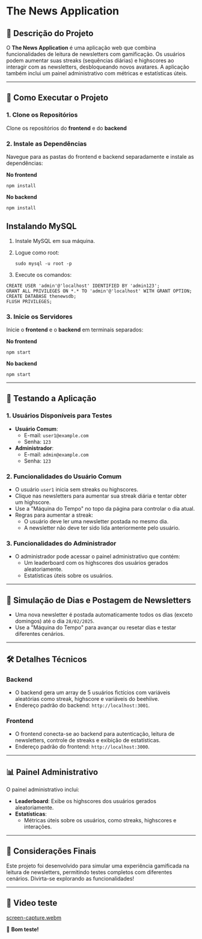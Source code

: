 # The News Application

## 📖 **Descrição do Projeto**

O **The News Application** é uma aplicação web que combina funcionalidades de leitura de newsletters com gamificação. Os usuários podem aumentar suas streaks (sequências diárias) e highscores ao interagir com as newsletters, desbloqueando novos avatares. A aplicação também inclui um painel administrativo com métricas e estatísticas úteis.

---

## 🚀 **Como Executar o Projeto**

### 1. **Clone os Repositórios**

Clone os repositórios do **frontend** e do **backend**

### 2. **Instale as Dependências**

Navegue para as pastas do frontend e backend separadamente e instale as dependências:

**No frontend**

`npm install`

**No backend**

`npm install`

## Instalando MySQL

1. Instale MySQL em sua máquina.
2. Logue como root:

   `sudo mysql -u root -p`
   
4. Execute os comandos:

```
CREATE USER 'admin'@'localhost' IDENTIFIED BY 'admin123';
GRANT ALL PRIVILEGES ON *.* TO 'admin'@'localhost' WITH GRANT OPTION;
CREATE DATABASE thenewsdb;
FLUSH PRIVILEGES;
```


### 3. **Inicie os Servidores**

Inicie o **frontend** e o **backend** em terminais separados:

**No frontend**

`npm start`

**No backend**

`npm start`

---

## 🧪 **Testando a Aplicação**

### 1. **Usuários Disponíveis para Testes**

- **Usuário Comum**:
  - E-mail: `user1@example.com`
  - Senha: `123`
- **Administrador**:
  - E-mail: `admin@example.com`
  - Senha: `123`

### 2. **Funcionalidades do Usuário Comum**

- O usuário `user1` inicia sem streaks ou highscores.
- Clique nas newsletters para aumentar sua streak diária e tentar obter um highscore.
- Use a "Máquina do Tempo" no topo da página para controlar o dia atual.
- Regras para aumentar a streak:
  - O usuário deve ler uma newsletter postada no mesmo dia.
  - A newsletter não deve ter sido lida anteriormente pelo usuário.

### 3. **Funcionalidades do Administrador**

- O administrador pode acessar o painel administrativo que contém:
  - Um leaderboard com os highscores dos usuários gerados aleatoriamente.
  - Estatísticas úteis sobre os usuários.

---

## 📅 **Simulação de Dias e Postagem de Newsletters**

- Uma nova newsletter é postada automaticamente todos os dias (exceto domingos) até o dia `28/02/2025`.
- Use a "Máquina do Tempo" para avançar ou resetar dias e testar diferentes cenários.

---

## 🛠️ **Detalhes Técnicos**

### Backend

- O backend gera um array de 5 usuários fictícios com variáveis aleatórias como streak, highscore e variáveis do beehiive.
- Endereço padrão do backend: `http://localhost:3001`.

### Frontend

- O frontend conecta-se ao backend para autenticação, leitura de newsletters, controle de streaks e exibição de estatísticas.
- Endereço padrão do frontend: `http://localhost:3000`.

---

## 📊 **Painel Administrativo**

O painel administrativo inclui:

- **Leaderboard**: Exibe os highscores dos usuários gerados aleatoriamente.
- **Estatísticas**:
  - Métricas úteis sobre os usuários, como streaks, highscores e interações.

---

## 📝 **Considerações Finais**

Este projeto foi desenvolvido para simular uma experiência gamificada na leitura de newsletters, permitindo testes completos com diferentes cenários. Divirta-se explorando as funcionalidades!

---

## 📝 **Video teste**

[screen-capture.webm](https://github.com/user-attachments/assets/0aeb8ecd-8b07-4c6e-8fbb-e81e18cd81a6)


🎉 **Bom teste!**
